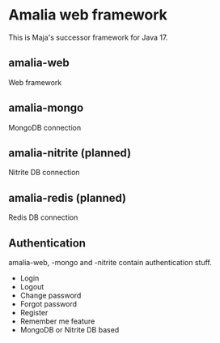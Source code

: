 # Amalia web framework

This is Maja's successor framework for Java 17.

## amalia-web

Web framework

## amalia-mongo

MongoDB connection

## amalia-nitrite (planned)

Nitrite DB connection

## amalia-redis (planned)

Redis DB connection

## Authentication

amalia-web, -mongo and -nitrite contain authentication stuff.

- Login
- Logout
- Change password
- Forgot password
- Register
- Remember me feature
- MongoDB or Nitrite DB based
